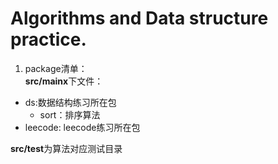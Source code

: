 # Algorithms and Data structure practice.

1. package清单：  
**src/mainx**下文件：
- ds:数据结构练习所在包 
  - sort：排序算法
- leecode: leecode练习所在包  

**src/test**为算法对应测试目录